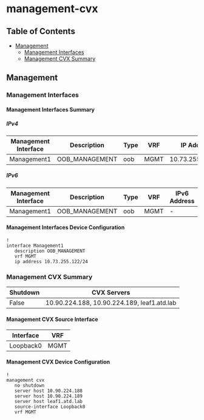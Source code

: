 # management-cvx

## Table of Contents

- [Management](#management)
  - [Management Interfaces](#management-interfaces)
  - [Management CVX Summary](#management-cvx-summary)

## Management

### Management Interfaces

#### Management Interfaces Summary

##### IPv4

| Management Interface | Description | Type | VRF | IP Address | Gateway |
| -------------------- | ----------- | ---- | --- | ---------- | ------- |
| Management1 | OOB_MANAGEMENT | oob | MGMT | 10.73.255.122/24 | 10.73.255.2 |

##### IPv6

| Management Interface | Description | Type | VRF | IPv6 Address | IPv6 Gateway |
| -------------------- | ----------- | ---- | --- | ------------ | ------------ |
| Management1 | OOB_MANAGEMENT | oob | MGMT | - | - |

#### Management Interfaces Device Configuration

```eos
!
interface Management1
   description OOB_MANAGEMENT
   vrf MGMT
   ip address 10.73.255.122/24
```

### Management CVX Summary

| Shutdown | CVX Servers |
| -------- | ----------- |
| False | 10.90.224.188, 10.90.224.189, leaf1.atd.lab |

#### Management CVX Source Interface

| Interface | VRF |
| --------- | --- |
| Loopback0 | MGMT |

#### Management CVX Device Configuration

```eos
!
management cvx
   no shutdown
   server host 10.90.224.188
   server host 10.90.224.189
   server host leaf1.atd.lab
   source-interface Loopback0
   vrf MGMT
```
